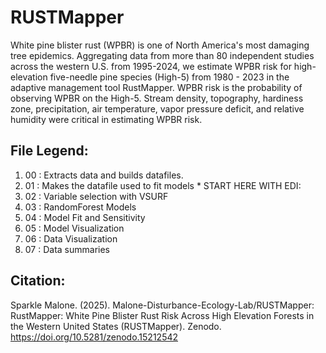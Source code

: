 # RUSTMapper

White pine blister rust (WPBR) is one of North America's most damaging tree epidemics. Aggregating data from more than 80 independent studies across the western U.S. from 1995-2024, we estimate WPBR risk for high-elevation five-needle pine species (High-5) from 1980 - 2023 in the adaptive management tool RustMapper. WPBR risk is the probability of observing WPBR on the High-5. Stream density, topography, hardiness zone, precipitation, air temperature, vapor pressure deficit, and relative humidity were critical in estimating WPBR risk.

## File Legend:
1. 00 : Extracts data and builds datafiles.
2. 01 : Makes the datafile used to fit models * START HERE WITH EDI:  
3. 02 : Variable selection with VSURF 
4. 03 : RandomForest Models 
5. 04 : Model Fit and Sensitivity 
6. 05 : Model Visualization 
7. 06 : Data Visualization
8. 07 : Data summaries

## Citation: 
Sparkle Malone. (2025). Malone-Disturbance-Ecology-Lab/RUSTMapper: RustMapper: White Pine Blister Rust Risk Across High Elevation Forests in the Western United States (RUSTMapper). Zenodo. https://doi.org/10.5281/zenodo.15212542
